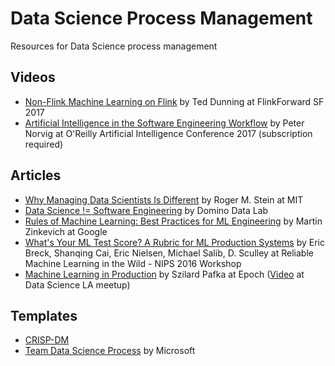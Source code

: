 # Data Science Process Management
Resources for Data Science process management

## Videos
* [Non-Flink Machine Learning on Flink](https://www.youtube.com/watch?v=fZXQZNKFUVE) by Ted Dunning at FlinkForward SF 2017
* [Artificial Intelligence in the Software Engineering Workflow](https://www.safaribooksonline.com/library/view/oreilly-artificial-intelligence/9781491976289/video311928.html) by Peter Norvig at O'Reilly Artificial Intelligence Conference 2017 (subscription required)

## Articles
* [Why Managing Data Scientists Is Different](http://sloanreview.mit.edu/article/why-managing-data-scientists-is-different/) by Roger M. Stein at MIT
* [Data Science != Software Engineering](https://blog.dominodatalab.com/data-science-software-engineering/) by Domino Data Lab
* [Rules of Machine Learning: Best Practices for ML Engineering](http://martin.zinkevich.org/rules_of_ml/rules_of_ml.pdf) by Martin Zinkevich at Google
* [What's Your ML Test Score? A Rubric for ML Production Systems](https://research.google.com/pubs/pub45742.html) by Eric Breck, Shanqing Cai, Eric Nielsen, Michael Salib, D. Sculley at Reliable Machine Learning in the Wild - NIPS 2016 Workshop
* [Machine Learning in Production](https://github.com/szilard/ml-prod) by Szilard Pafka at Epoch ([Video](https://www.youtube.com/watch?v=2BTl2maXvFk) at Data Science LA meetup)

##  Templates
* [CRISP-DM](https://en.wikipedia.org/wiki/Cross_Industry_Standard_Process_for_Data_Mining)
* [Team Data Science Process](https://github.com/Azure/Microsoft-TDSP) by Microsoft
